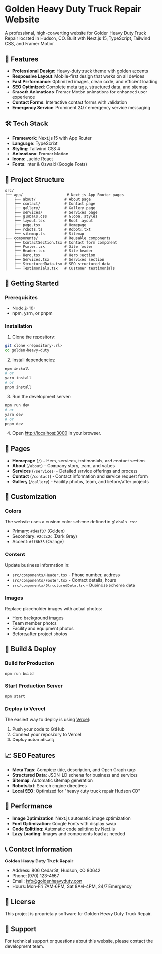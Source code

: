 # Golden Heavy Duty Truck Repair Website

A professional, high-converting website for Golden Heavy Duty Truck Repair located in Hudson, CO. Built with Next.js 15, TypeScript, Tailwind CSS, and Framer Motion.

## 🚛 Features

- **Professional Design**: Heavy-duty truck theme with golden accents
- **Responsive Layout**: Mobile-first design that works on all devices
- **Fast Performance**: Optimized images, clean code, and efficient loading
- **SEO Optimized**: Complete meta tags, structured data, and sitemap
- **Smooth Animations**: Framer Motion animations for enhanced user experience
- **Contact Forms**: Interactive contact forms with validation
- **Emergency Service**: Prominent 24/7 emergency service messaging

## 🛠 Tech Stack

- **Framework**: Next.js 15 with App Router
- **Language**: TypeScript
- **Styling**: Tailwind CSS 4
- **Animations**: Framer Motion
- **Icons**: Lucide React
- **Fonts**: Inter & Oswald (Google Fonts)

## 📁 Project Structure

```
src/
├── app/                    # Next.js App Router pages
│   ├── about/             # About page
│   ├── contact/           # Contact page
│   ├── gallery/           # Gallery page
│   ├── services/          # Services page
│   ├── globals.css        # Global styles
│   ├── layout.tsx         # Root layout
│   ├── page.tsx           # Homepage
│   ├── robots.ts          # Robots.txt
│   └── sitemap.ts         # Sitemap
├── components/            # Reusable components
│   ├── ContactSection.tsx # Contact form component
│   ├── Footer.tsx         # Site footer
│   ├── Header.tsx         # Site header
│   ├── Hero.tsx           # Hero section
│   ├── Services.tsx       # Services section
│   ├── StructuredData.tsx # SEO structured data
│   └── Testimonials.tsx   # Customer testimonials
```

## 🚀 Getting Started

### Prerequisites

- Node.js 18+ 
- npm, yarn, or pnpm

### Installation

1. Clone the repository:
```bash
git clone <repository-url>
cd golden-heavy-duty
```

2. Install dependencies:
```bash
npm install
# or
yarn install
# or
pnpm install
```

3. Run the development server:
```bash
npm run dev
# or
yarn dev
# or
pnpm dev
```

4. Open [http://localhost:3000](http://localhost:3000) in your browser.

## 📱 Pages

- **Homepage** (`/`) - Hero, services, testimonials, and contact section
- **About** (`/about`) - Company story, team, and values
- **Services** (`/services`) - Detailed service offerings and process
- **Contact** (`/contact`) - Contact information and service request form
- **Gallery** (`/gallery`) - Facility photos, team, and before/after projects

## 🎨 Customization

### Colors
The website uses a custom color scheme defined in `globals.css`:
- Primary: `#d4af37` (Golden)
- Secondary: `#2c2c2c` (Dark Gray)
- Accent: `#ff6b35` (Orange)

### Content
Update business information in:
- `src/components/Header.tsx` - Phone number, address
- `src/components/Footer.tsx` - Contact details, hours
- `src/components/StructuredData.tsx` - Business schema data

### Images
Replace placeholder images with actual photos:
- Hero background images
- Team member photos
- Facility and equipment photos
- Before/after project photos

## 🔧 Build & Deploy

### Build for Production
```bash
npm run build
```

### Start Production Server
```bash
npm start
```

### Deploy to Vercel
The easiest way to deploy is using [Vercel](https://vercel.com):

1. Push your code to GitHub
2. Connect your repository to Vercel
3. Deploy automatically

## 📈 SEO Features

- **Meta Tags**: Complete title, description, and Open Graph tags
- **Structured Data**: JSON-LD schema for business and services
- **Sitemap**: Automatic sitemap generation
- **Robots.txt**: Search engine directives
- **Local SEO**: Optimized for "heavy duty truck repair Hudson CO"

## 🎯 Performance

- **Image Optimization**: Next.js automatic image optimization
- **Font Optimization**: Google Fonts with display swap
- **Code Splitting**: Automatic code splitting by Next.js
- **Lazy Loading**: Images and components load as needed

## 📞 Contact Information

**Golden Heavy Duty Truck Repair**
- Address: 806 Cedar St, Hudson, CO 80642
- Phone: (970) 123-4567
- Email: info@goldenheavyduty.com
- Hours: Mon-Fri 7AM-6PM, Sat 8AM-4PM, 24/7 Emergency

## 📄 License

This project is proprietary software for Golden Heavy Duty Truck Repair.

## 🤝 Support

For technical support or questions about this website, please contact the development team.

